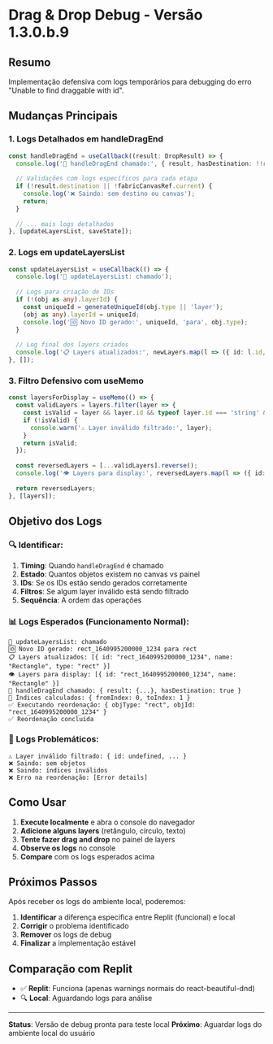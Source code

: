 # Drag & Drop Debug - Versão 1.3.0.b.9

## Resumo
Implementação defensiva com logs temporários para debugging do erro "Unable to find draggable with id".

## Mudanças Principais

### 1. Logs Detalhados em handleDragEnd
```typescript
const handleDragEnd = useCallback((result: DropResult) => {
  console.log('🔄 handleDragEnd chamado:', { result, hasDestination: !!result.destination });
  
  // Validações com logs específicos para cada etapa
  if (!result.destination || !fabricCanvasRef.current) {
    console.log('❌ Saindo: sem destino ou canvas');
    return;
  }
  
  // ... mais logs detalhados
}, [updateLayersList, saveState]);
```

### 2. Logs em updateLayersList
```typescript
const updateLayersList = useCallback(() => {
  console.log('🔄 updateLayersList: chamado');
  
  // Logs para criação de IDs
  if (!(obj as any).layerId) {
    const uniqueId = generateUniqueId(obj.type || 'layer');
    (obj as any).layerId = uniqueId;
    console.log('🆔 Novo ID gerado:', uniqueId, 'para', obj.type);
  }
  
  // Log final dos layers criados
  console.log('📋 Layers atualizados:', newLayers.map(l => ({ id: l.id, name: l.name, type: l.type })));
}, []);
```

### 3. Filtro Defensivo com useMemo
```typescript
const layersForDisplay = useMemo(() => {
  const validLayers = layers.filter(layer => {
    const isValid = layer && layer.id && typeof layer.id === 'string' && layer.id.length > 0;
    if (!isValid) {
      console.warn('⚠️ Layer inválido filtrado:', layer);
    }
    return isValid;
  });
  
  const reversedLayers = [...validLayers].reverse();
  console.log('👁️ Layers para display:', reversedLayers.map(l => ({ id: l.id, name: l.name })));
  
  return reversedLayers;
}, [layers]);
```

## Objetivo dos Logs

### 🔍 Identificar:
1. **Timing**: Quando `handleDragEnd` é chamado
2. **Estado**: Quantos objetos existem no canvas vs painel
3. **IDs**: Se os IDs estão sendo gerados corretamente
4. **Filtros**: Se algum layer inválido está sendo filtrado
5. **Sequência**: A ordem das operações

### 📊 Logs Esperados (Funcionamento Normal):
```
🔄 updateLayersList: chamado
🆔 Novo ID gerado: rect_1640995200000_1234 para rect
📋 Layers atualizados: [{ id: "rect_1640995200000_1234", name: "Rectangle", type: "rect" }]
👁️ Layers para display: [{ id: "rect_1640995200000_1234", name: "Rectangle" }]
🔄 handleDragEnd chamado: { result: {...}, hasDestination: true }
🔢 Índices calculados: { fromIndex: 0, toIndex: 1 }
✅ Executando reordenação: { objType: "rect", objId: "rect_1640995200000_1234" }
✅ Reordenação concluída
```

### 🚨 Logs Problemáticos:
```
⚠️ Layer inválido filtrado: { id: undefined, ... }
❌ Saindo: sem objetos
❌ Saindo: índices inválidos
❌ Erro na reordenação: [Error details]
```

## Como Usar

1. **Execute localmente** e abra o console do navegador
2. **Adicione alguns layers** (retângulo, círculo, texto)
3. **Tente fazer drag and drop** no painel de layers
4. **Observe os logs** no console
5. **Compare** com os logs esperados acima

## Próximos Passos

Após receber os logs do ambiente local, poderemos:

1. **Identificar** a diferença específica entre Replit (funcional) e local
2. **Corrigir** o problema identificado
3. **Remover** os logs de debug
4. **Finalizar** a implementação estável

## Comparação com Replit

- ✅ **Replit**: Funciona (apenas warnings normais do react-beautiful-dnd)
- 🔍 **Local**: Aguardando logs para análise

---

**Status**: Versão de debug pronta para teste local
**Próximo**: Aguardar logs do ambiente local do usuário
